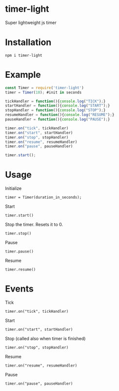 # timer-light
Super lightweight js timer

# Installation
`npm i timer-light`

# Example
```javascript
const Timer = require('timer-light')
timer = Timer(10); #init in seconds

tickHandler = function(){console.log("TICK");}
startHandler = function(){console.log("START");}
stopHandler = function(){console.log("STOP");}
resumeHandler = function(){console.log("RESUME");}
pauseHandler = function(){console.log("PAUSE");}

timer.on("tick", tickHandler)
timer.on("start", startHandler)
timer.on("stop", stopHandler)
timer.on("resume", resumeHandler)
timer.on("pause", pauseHandler)

timer.start();
```
# Usage
Initialize

`timer = Timer(duration_in_seconds);`

Start

`timer.start()`

Stop the timer. Resets it to 0. 

`timer.stop()`

Pause

`timer.pause()`

Resume

`timer.resume()`

# Events

Tick

`timer.on("tick", tickHandler)`

Start

`timer.on("start", startHandler)`

Stop (called also when timer is finished)

`timer.on("stop", stopHandler)`

Resume

`timer.on("resume", resumeHandler)`

Pause

`timer.on("pause", pauseHandler)`
